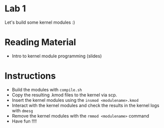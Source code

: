 # Lab 1
 
Let's build some kernel modules :) 

# Reading Material

- Intro to kernel module programming (slides) 

# Instructions 

- Build the modules with `compile.sh`
- Copy the resulting .kmod files to the kernel via scp.
- Insert the kernel modules using the `insmod <modulename>.kmod`
- Interact with the kernel modules and check the results in the kernel logs with `dmesg`
- Remove the kernel modules with the `rmmod <modulename>` command
- Have fun !!!!



